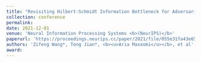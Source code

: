 ```yaml
---
title: "Revisiting Hilbert-Schmidt Information Bottleneck for Adversarial Robustness"
collection: conference
permalink: 
date: 2021-12-01
venue: 'Neural Information Processing Systems <b>(NeurIPS)</b>'
paperurl: 'https://proceedings.neurips.cc/paper/2021/file/055e31fa43e652cb4ab6c0ee845c8d36-Paper.pdf'
authors: 'Zifeng Wang*, Tong Jian*, <b><u>Aria Masoomi</u></b>, et al'
award: 
---
```


